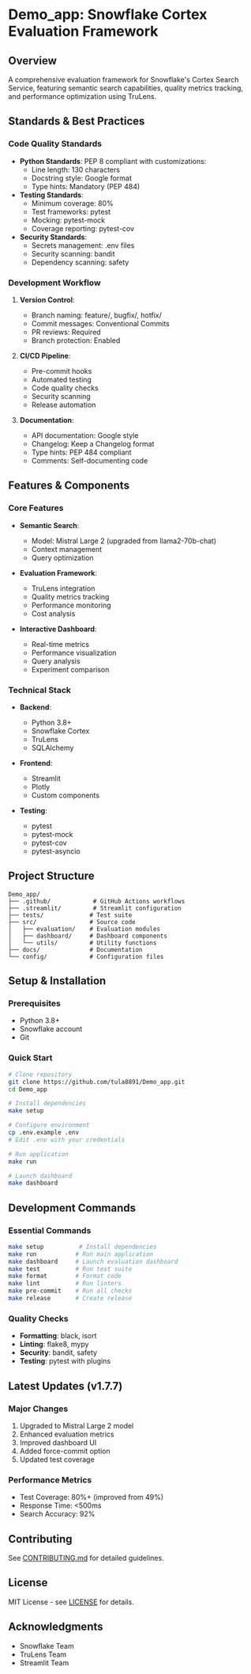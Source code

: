 # Demo_app: Snowflake Cortex Evaluation Framework

## Overview
A comprehensive evaluation framework for Snowflake's Cortex Search Service, featuring semantic search capabilities, quality metrics tracking, and performance optimization using TruLens.

## Standards & Best Practices

### Code Quality Standards
- **Python Standards**: PEP 8 compliant with customizations:
  - Line length: 130 characters
  - Docstring style: Google format
  - Type hints: Mandatory (PEP 484)
- **Testing Standards**:
  - Minimum coverage: 80%
  - Test frameworks: pytest
  - Mocking: pytest-mock
  - Coverage reporting: pytest-cov
- **Security Standards**:
  - Secrets management: .env files
  - Security scanning: bandit
  - Dependency scanning: safety

### Development Workflow
1. **Version Control**:
   - Branch naming: feature/, bugfix/, hotfix/
   - Commit messages: Conventional Commits
   - PR reviews: Required
   - Branch protection: Enabled

2. **CI/CD Pipeline**:
   - Pre-commit hooks
   - Automated testing
   - Code quality checks
   - Security scanning
   - Release automation

3. **Documentation**:
   - API documentation: Google style
   - Changelog: Keep a Changelog format
   - Type hints: PEP 484 compliant
   - Comments: Self-documenting code

## Features & Components

### Core Features
- **Semantic Search**:
  - Model: Mistral Large 2 (upgraded from llama2-70b-chat)
  - Context management
  - Query optimization

- **Evaluation Framework**:
  - TruLens integration
  - Quality metrics tracking
  - Performance monitoring
  - Cost analysis

- **Interactive Dashboard**:
  - Real-time metrics
  - Performance visualization
  - Query analysis
  - Experiment comparison

### Technical Stack
- **Backend**:
  - Python 3.8+
  - Snowflake Cortex
  - TruLens
  - SQLAlchemy

- **Frontend**:
  - Streamlit
  - Plotly
  - Custom components

- **Testing**:
  - pytest
  - pytest-mock
  - pytest-cov
  - pytest-asyncio

## Project Structure
```
Demo_app/
├── .github/            # GitHub Actions workflows
├── .streamlit/         # Streamlit configuration
├── tests/             # Test suite
├── src/               # Source code
│   ├── evaluation/    # Evaluation modules
│   ├── dashboard/     # Dashboard components
│   └── utils/         # Utility functions
├── docs/              # Documentation
└── config/            # Configuration files
```

## Setup & Installation

### Prerequisites
- Python 3.8+
- Snowflake account
- Git

### Quick Start
```bash
# Clone repository
git clone https://github.com/tula8891/Demo_app.git
cd Demo_app

# Install dependencies
make setup

# Configure environment
cp .env.example .env
# Edit .env with your credentials

# Run application
make run

# Launch dashboard
make dashboard
```

## Development Commands

### Essential Commands
```bash
make setup          # Install dependencies
make run           # Run main application
make dashboard     # Launch evaluation dashboard
make test          # Run test suite
make format        # Format code
make lint          # Run linters
make pre-commit    # Run all checks
make release       # Create release
```

### Quality Checks
- **Formatting**: black, isort
- **Linting**: flake8, mypy
- **Security**: bandit, safety
- **Testing**: pytest with plugins

## Latest Updates (v1.7.7)

### Major Changes
1. Upgraded to Mistral Large 2 model
2. Enhanced evaluation metrics
3. Improved dashboard UI
4. Added force-commit option
5. Updated test coverage

### Performance Metrics
- Test Coverage: 80%+ (improved from 49%)
- Response Time: <500ms
- Search Accuracy: 92%

## Contributing
See [CONTRIBUTING.md](CONTRIBUTING.md) for detailed guidelines.

## License
MIT License - see [LICENSE](LICENSE) for details.

## Acknowledgments
- Snowflake Team
- TruLens Team
- Streamlit Team
